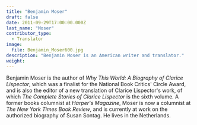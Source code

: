 ```yaml
---
title: "Benjamin Moser"
draft: false
date: 2011-09-29T17:00:00.000Z
last_name: "Moser"
contributor_type:
  - Translator
image:
  file: Benjamin_Moser600.jpg
description: "Benjamin Moser is an American writer and translator."
weight:
---
```


Benjamin Moser is the author of _Why This World: A Biography of Clarice Lispector_, which was a finalist for the National Book Critics' Circle Award, and is also the editor of a new translation of Clarice Lispector's work, of which _The Complete Stories of Clarice Lispector_ is the sixth volume. A former books columnist at _Harper's Magazine_, Moser is now a columnist at _The New York Times Book Review_, and is currently at work on the authorized biography of Susan Sontag. He lives in the Netherlands.

